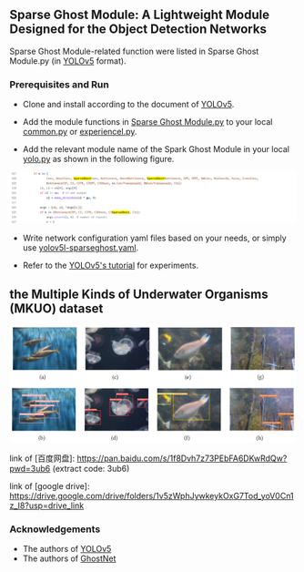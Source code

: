 ## Sparse Ghost Module: A Lightweight Module Designed for the Object Detection Networks
Sparse Ghost Module-related function were listed in Sparse Ghost Module.py (in [YOLOv5](https://github.com/ultralytics/yolov5) format).

### Prerequisites and Run
- Clone and install according to the document of [YOLOv5](https://github.com/ultralytics/yolov5).

- Add the module functions in [Sparse Ghost Module.py](https://github.com/huangfeng95/Sparse-Ghost-Module/blob/main/Sparse%20Ghost%20Module.py) to your local [common.py](https://github.com/ultralytics/yolov5/blob/master/models/common.py) or [experiencel.py](https://github.com/ultralytics/yolov5/blob/master/models/experimental.py).

- Add the relevant module name of the Spark Ghost Module in your local [yolo.py](https://github.com/ultralytics/yolov5/blob/master/models/yolo.py) as shown in the following figure.

<div align="center">
      <img src="img/edit.png">  
</div>

- Write network configuration yaml files based on your needs, or simply use [yolov5l-sparseghost.yaml](https://github.com/huangfeng95/Sparse-Ghost-Module/blob/main/yolov5l-sparseghost.yaml).

- Refer to the [YOLOv5's tutorial](https://docs.ultralytics.com/yolov5/) for experiments.

## the Multiple Kinds of Underwater Organisms (MKUO) dataset

<div align="center">
      <img src="img/dataset samples.png">  
</div>

link of [百度网盘]: https://pan.baidu.com/s/1f8Dvh7z73PEbFA6DKwRdQw?pwd=3ub6 (extract code: 3ub6)

link of [google drive]: https://drive.google.com/drive/folders/1v5zWphJywkeykOxG7Tod_yoV0Cn1z_I8?usp=drive_link

### Acknowledgements
- The authors of [YOLOv5](https://github.com/ultralytics/yolov5)
- The authors of [GhostNet](https://github.com/huawei-noah/Efficient-AI-Backbones)
